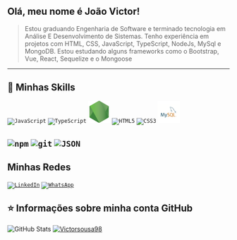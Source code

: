 
## Olá, meu nome é <strong>João Victor!</strong>

> Estou graduando Engenharia de Software e terminado tecnologia em Análise E Desenvolvimento de Sistemas. Tenho experiência em projetos com HTML, CSS, JavaScript, TypeScript, NodeJs, MySql e MongoDB. Estou estudando alguns frameworks como o Bootstrap, Vue, React, Sequelize e o Mongoose

----

## 🚀 Minhas Skills

<code><td><img src="https://edent.github.io/SuperTinyIcons/images/svg/javascript.svg" width="50" title="JavaScript" /></td></code>
<code><td><img src="https://edent.github.io/SuperTinyIcons/images/svg/typescript.svg" width="50" title="TypeScript"/></td></code>
<code><img height="50" src="https://raw.githubusercontent.com/github/explore/80688e429a7d4ef2fca1e82350fe8e3517d3494d/topics/nodejs/nodejs.png" alt="Nodejs" title="NodeJs"/></code>
<code><td><img src="https://edent.github.io/SuperTinyIcons/images/svg/html5.svg" width="50" title="HTML5" /></td></code>
<code><td><img src="https://edent.github.io/SuperTinyIcons/images/svg/css3.svg" width="50" title="CSS3"/></td></code>
<code><img height="50" src="https://raw.githubusercontent.com/github/explore/80688e429a7d4ef2fca1e82350fe8e3517d3494d/topics/mysql/mysql.png" alt="MySQL"/></code>

<code><td><img src="https://edent.github.io/SuperTinyIcons/images/svg/npm.svg" width="50" title="npm" /></td></code>
<code><td><img src="https://edent.github.io/SuperTinyIcons/images/svg/git.svg" width="50" title="git"/></td></code>
<code><td><img src="https://edent.github.io/SuperTinyIcons/images/svg/json.svg" width="50" title="JSON" /></td></code>
---
##  Minhas Redes
<code><a href="https://www.linkedin.com/in/victorsousa98"><img src="https://edent.github.io/SuperTinyIcons/images/svg/linkedin.svg" width="40" title="LinkedIn" /></a></code>
<code><a href="https://wa.me/559885504091"><img src="https://edent.github.io/SuperTinyIcons/images/svg/whatsapp.svg" width="40" title="WhatsApp" /></a></code>
  

## ⭐ Informações sobre minha conta GitHub
![GitHub Stats](https://github-readme-stats.vercel.app/api?username=Victorsousa98&show_icons=true) [![Victorsousa98](https://github-readme-stats.vercel.app/api/top-langs/?username=Victorsousa98&hide=html&layout=compact&theme=default)](https://github.com/Victorsousa98/)
